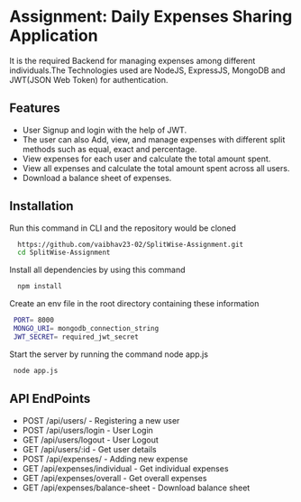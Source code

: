 
# Assignment: Daily Expenses Sharing Application

It is the required Backend for managing expenses among different individuals.The Technologies used are NodeJS, ExpressJS, MongoDB and JWT(JSON Web Token) for authentication.


## Features

 - User Signup and login with the help of JWT.
 -  The user can also Add, view, and manage expenses with different split methods such as equal, exact and percentage.
 - View expenses for each user and calculate the total amount spent. 
 - View all expenses and calculate the total amount spent across all users. 
 - Download a balance sheet of expenses.


## Installation

Run this command in CLI and the repository would be cloned  

```bash
  https://github.com/vaibhav23-02/SplitWise-Assignment.git
  cd SplitWise-Assignment
```

 Install all dependencies by using this command   

```bash
  npm install
```
Create an env file in the root directory containing these information 
```bash
 PORT= 8000 
 MONGO_URI= mongodb_connection_string 
 JWT_SECRET= required_jwt_secret 
```
Start the server by running the command node app.js
```bash
 node app.js
 ```
## API EndPoints
- POST /api/users/ - Registering a new user 
- POST /api/users/login - User Login 
- GET /api/users/logout - User Logout 
- GET /api/users/:id - Get user details 
- POST /api/expenses/ - Adding new expense  
- GET /api/expenses/individual - Get individual expenses 
- GET /api/expenses/overall - Get overall expenses 
- GET /api/expenses/balance-sheet - Download balance sheet
